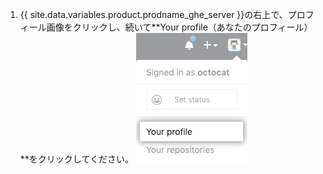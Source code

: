 1. {{ site.data.variables.product.prodname_ghe_server }}の右上で、プロフィール画像をクリックし、続いて**Your profile（あなたのプロフィール）**をクリックしてください。 ![プロフィール画像](/assets/images/enterprise/settings/top_right_avatar.png)
